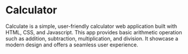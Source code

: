 # Calculator
Calculate is a simple, user-friendly calculator web application built with HTML, CSS, and Javascript. This app provides basic arithmetic operation such as addition, subtraction, multiplication, and division. It showcase a modern design and offers a seamless user experience.
